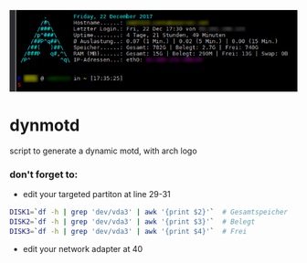 ![archmotd picture](https://github.com/desworks/dynmotd/raw/master/archmotd.jpg)

# dynmotd
script to generate a dynamic motd, with arch logo

### don't forget to:
* edit your targeted partiton at line 29-31
```bash
DISK1=`df -h | grep 'dev/vda3' | awk '{print $2}'`  # Gesamtspeicher
DISK2=`df -h | grep 'dev/vda3' | awk '{print $3}'`  # Belegt
DISK3=`df -h | grep 'dev/vda3' | awk '{print $4}'`  # Frei
```
* edit your network adapter at 40

